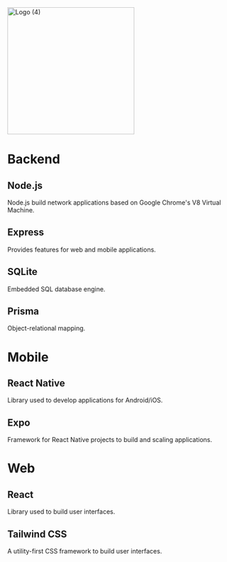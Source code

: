 <img width="286" alt="Logo (4)" src="https://user-images.githubusercontent.com/68649783/190530994-347c92d3-5e05-4dc8-8fbc-6d7c0732ebb1.png">


# Backend

## Node.js

Node.js build network applications based on Google Chrome's V8 Virtual Machine.

## Express

Provides features for web and mobile applications.

## SQLite

Embedded SQL database engine.

## Prisma

Object-relational mapping.

# Mobile

## React Native

Library used to develop applications for Android/iOS.

## Expo

Framework for React Native projects to build and scaling applications.

# Web

## React

Library used to build user interfaces.

## Tailwind CSS

A utility-first CSS framework to build user interfaces.
